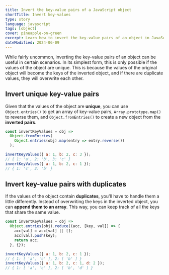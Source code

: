 ```yaml
---
title: Invert the key-value pairs of a JavaScript object
shortTitle: Invert key-values
type: story
language: javascript
tags: [object]
cover: pineapple-on-green
excerpt: Learn how to invert the key-value pairs of an object in JavaScript.
dateModified: 2024-06-09
---
```


While fairly uncommon, inverting the key-value pairs of an object can be useful in certain scenarios. In its simplest form, this is only possible if the values of the object are unique. This is because the values of the original object will become the keys of the inverted object, and if there are duplicate values, they will overwrite each other.

## Invert unique key-value pairs

Given that the values of the object are **unique**, you can use `Object.entries()` to get an array of key-value pairs, `Array.prototype.map()` to reverse them, and `Object.fromEntries()` to create a new object from the **inverted pairs**.

```js
const invertKeyValues = obj =>
  Object.fromEntries(
    Object.entries(obj).map(entry => entry.reverse())
  );

invertKeyValues({ a: 1, b: 2, c: 3 });
// { 1: 'a', 2: 'b', 3: 'c' }
invertKeyValues({ a: 1, b: 2, c: 1 });
// { 1: 'c', 2: 'b' }
```

## Invert key-value pairs with duplicates

If the values of the object contain **duplicates**, you'll have to handle them a little differently. Instead of overwriting the keys in the inverted object, you can **append them to an array**. This way, you can keep track of all the keys that share the same value.

```js
const invertKeyValues = obj =>
  Object.entries(obj).reduce((acc, [key, val]) => {
    acc[val] = acc[val] || [];
    acc[val].push(key);
    return acc;
  }, {});

invertKeyValues({ a: 1, b: 2, c: 1 });
// { 1: [ 'a', 'c' ], 2: [ 'b' ] }
invertKeyValues({ a: 1, b: 2, c: 1, d: 2 });
// { 1: [ 'a', 'c' ], 2: [ 'b', 'd' ] }
```
